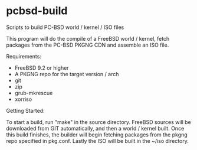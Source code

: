 pcbsd-build
===========

Scripts to build PC-BSD world / kernel / ISO files

This program will do the compile of a FreeBSD world / kernel, 
fetch packages from the PC-BSD PKGNG CDN and assemble an ISO file. 

Requirements:

 - FreeBSD 9.2 or higher
 - A PKGNG repo for the target version / arch
 - git
 - zip
 - grub-mkrescue
 - xorriso

Getting Started:

To start a build, run "make" in the source directory. FreeBSD sources will be 
downloaded from GIT automatically, and then a world / kernel built. Once
this build finishes, the builder will begin fetching packages from the 
pkgng repo specified in pkg.conf. Lastly the ISO will be built in the ~/iso
directory. 


